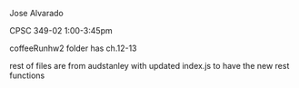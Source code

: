 Jose Alvarado

CPSC 349-02 1:00-3:45pm

coffeeRunhw2 folder has ch.12-13

rest of files are from audstanley with updated index.js to have the new rest functions
